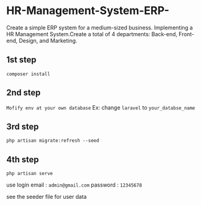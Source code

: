 # HR-Management-System-ERP-
Create a simple ERP system for a medium-sized business. Implementing a HR Management System.Create a total of 4 departments: Back-end, Front-end, Design, and Marketing.


## 1st step
``` composer install ```

## 2nd step
``` Mofify env at your own database ```
Ex: change ``` laravel ``` to ```your_databse_name```

## 3rd step
``` php artisan migrate:refresh --seed ```

## 4th step 
``` php artisan serve ```

use login
email : ```admin@gmail.com``` 
password : ```12345678```


see the seeder file for user data 
